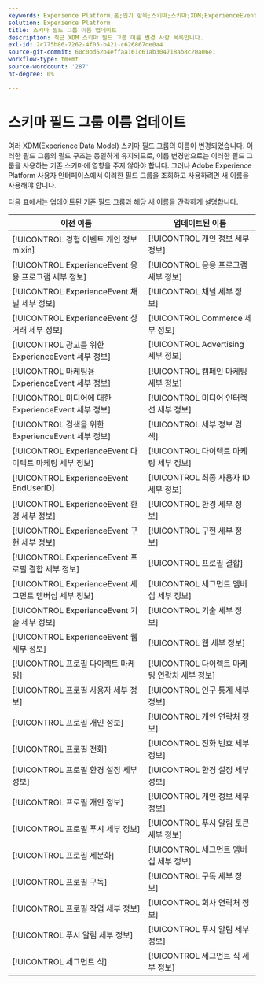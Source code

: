```yaml
---
keywords: Experience Platform;홈;인기 항목;스키마;스키마;XDM;ExperienceEvent;필드;스키마;스키마;스키마 디자인;필드 그룹;필드 그룹;enduserids;최종 사용자;최종 사용자;ID;업데이트;
solution: Experience Platform
title: 스키마 필드 그룹 이름 업데이트
description: 최근 XDM 스키마 필드 그룹 이름 변경 사항 목록입니다.
exl-id: 2c775b86-7262-4f05-b421-c626867de0a4
source-git-commit: 60c0bd62b4effaa161c61ab304718ab8c20a06e1
workflow-type: tm+mt
source-wordcount: '287'
ht-degree: 0%

---
```



# 스키마 필드 그룹 이름 업데이트

여러 XDM(Experience Data Model) 스키마 필드 그룹의 이름이 변경되었습니다. 이러한 필드 그룹의 필드 구조는 동일하게 유지되므로, 이름 변경만으로는 이러한 필드 그룹을 사용하는 기존 스키마에 영향을 주지 않아야 합니다. 그러나 Adobe Experience Platform 사용자 인터페이스에서 이러한 필드 그룹을 조회하고 사용하려면 새 이름을 사용해야 합니다.

다음 표에서는 업데이트된 기존 필드 그룹과 해당 새 이름을 간략하게 설명합니다.

| 이전 이름 | 업데이트된 이름 |
| --- | --- |
| [!UICONTROL 경험 이벤트 개인 정보 mixin] | [!UICONTROL 개인 정보 세부 정보] |
| [!UICONTROL ExperienceEvent 응용 프로그램 세부 정보] | [!UICONTROL 응용 프로그램 세부 정보] |
| [!UICONTROL ExperienceEvent 채널 세부 정보] | [!UICONTROL 채널 세부 정보] |
| [!UICONTROL ExperienceEvent 상거래 세부 정보] | [!UICONTROL Commerce 세부 정보] |
| [!UICONTROL 광고를 위한 ExperienceEvent 세부 정보] | [!UICONTROL Advertising 세부 정보] |
| [!UICONTROL 마케팅용 ExperienceEvent 세부 정보] | [!UICONTROL 캠페인 마케팅 세부 정보] |
| [!UICONTROL 미디어에 대한 ExperienceEvent 세부 정보] | [!UICONTROL 미디어 인터랙션 세부 정보] |
| [!UICONTROL 검색을 위한 ExperienceEvent 세부 정보] | [!UICONTROL 세부 정보 검색] |
| [!UICONTROL ExperienceEvent 다이렉트 마케팅 세부 정보] | [!UICONTROL 다이렉트 마케팅 세부 정보] |
| [!UICONTROL ExperienceEvent EndUserID] | [!UICONTROL 최종 사용자 ID 세부 정보] |
| [!UICONTROL ExperienceEvent 환경 세부 정보] | [!UICONTROL 환경 세부 정보] |
| [!UICONTROL ExperienceEvent 구현 세부 정보] | [!UICONTROL 구현 세부 정보] |
| [!UICONTROL ExperienceEvent 프로필 결합 세부 정보] | [!UICONTROL 프로필 결합] |
| [!UICONTROL ExperienceEvent 세그먼트 멤버십 세부 정보] | [!UICONTROL 세그먼트 멤버십 세부 정보] |
| [!UICONTROL ExperienceEvent 기술 세부 정보] | [!UICONTROL 기술 세부 정보] |
| [!UICONTROL ExperienceEvent 웹 세부 정보] | [!UICONTROL 웹 세부 정보] |
| [!UICONTROL 프로필 다이렉트 마케팅] | [!UICONTROL 다이렉트 마케팅 연락처 세부 정보] |
| [!UICONTROL 프로필 사용자 세부 정보] | [!UICONTROL 인구 통계 세부 정보] |
| [!UICONTROL 프로필 개인 정보] | [!UICONTROL 개인 연락처 정보] |
| [!UICONTROL 프로필 전화] | [!UICONTROL 전화 번호 세부 정보] |
| [!UICONTROL 프로필 환경 설정 세부 정보] | [!UICONTROL 환경 설정 세부 정보] |
| [!UICONTROL 프로필 개인 정보] | [!UICONTROL 개인 정보 세부 정보] |
| [!UICONTROL 프로필 푸시 세부 정보] | [!UICONTROL 푸시 알림 토큰 세부 정보] |
| [!UICONTROL 프로필 세분화] | [!UICONTROL 세그먼트 멤버십 세부 정보] |
| [!UICONTROL 프로필 구독] | [!UICONTROL 구독 세부 정보] |
| [!UICONTROL 프로필 작업 세부 정보] | [!UICONTROL 회사 연락처 정보] |
| [!UICONTROL 푸시 알림 세부 정보] | [!UICONTROL 푸시 알림 세부 정보] |
| [!UICONTROL 세그먼트 식] | [!UICONTROL 세그먼트 식 세부 정보] |
